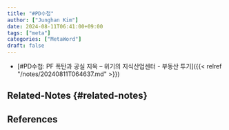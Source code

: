 ```yaml
---
title: "#PD수첩"
author: ["Junghan Kim"]
date: 2024-08-11T06:41:00+09:00
tags: ["meta"]
categories: ["MetaWord"]
draft: false
---
```


-   [#PD수첩: PF 폭탄과 공실 지옥 – 위기의 지식산업센터 - 부동산 투기]({{< relref "/notes/20240811T064637.md" >}})


## Related-Notes {#related-notes}

## References

<style>.csl-entry{text-indent: -1.5em; margin-left: 1.5em;}</style><div class="csl-bib-body">
</div>
